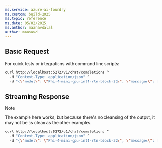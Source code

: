 ```yaml
---
ms.service: azure-ai-foundry
ms.custom: build-2025
ms.topic: reference
ms.date: 05/02/2025
ms.author: maanavdalal
author: maanavd
---
```


## Basic Request

For quick tests or integrations with command line scripts:

```bash
curl http://localhost:5272/v1/chat/completions ^
  -H "Content-Type: application/json" ^
  -d "{\"model\": \"Phi-4-mini-gpu-int4-rtn-block-32\", \"messages\": [{\"role\": \"user\", \"content\": \"Tell me a short story\"}]}"
```

## Streaming Response

> [!NOTE]
> The example here works, but because there's no cleansing of the output, it may not be as clean as the other examples.

```bash
curl http://localhost:5272/v1/chat/completions ^
  -H "Content-Type: application/json" ^
  -d "{\"model\": \"Phi-4-mini-gpu-int4-rtn-block-32\", \"messages\": [{\"role\": \"user\", \"content\": \"Tell me a short story\"}], \"stream\": true}"
```
